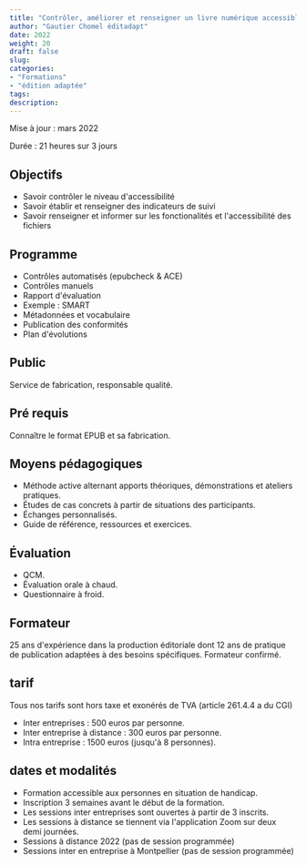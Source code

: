 ```yaml
---
title: "Contrôler, améliorer et renseigner un livre numérique accessible au format EPUB"
author: "Gautier Chomel éditadapt"
date: 2022
weight: 20
draft: false
slug: 
categories:
- "Formations"
- "édition adaptée"
tags:
description: 
---
```

Mise à jour : mars 2022

Durée : 21 heures sur 3 jours


## Objectifs
* Savoir contrôler le niveau d'accessibilité
* Savoir établir et renseigner des indicateurs de suivi
* Savoir renseigner et informer sur les fonctionalités et l'accessibilité des fichiers

## Programme 
* Contrôles automatisés (epubcheck & ACE)
* Contrôles manuels 
* Rapport d'évaluation
* Exemple : SMART
* Métadonnées et vocabulaire
* Publication des conformités
* Plan d'évolutions

## Public
Service de fabrication, responsable qualité.

## Pré requis
Connaître le format EPUB et sa fabrication.

## Moyens pédagogiques 
* Méthode active alternant apports théoriques, démonstrations et ateliers pratiques. 
* Études de cas concrets à partir de situations des participants. 
* Échanges personnalisés.
* Guide de référence, ressources et exercices.

## Évaluation
* QCM.
* Évaluation orale à chaud.
* Questionnaire à froid.

## Formateur
25 ans d'expérience dans la production éditoriale dont 12 ans de pratique de publication adaptées à des besoins spécifiques. Formateur confirmé.

## tarif
Tous nos tarifs sont hors taxe et exonérés de TVA (article 261.4.4 a du CGI)
* Inter entreprises : 500 euros par personne.
* Inter entreprise à distance : 300 euros par personne.
* Intra entreprise : 1500 euros (jusqu'à 8 personnes). 

## dates et modalités
* Formation accessible aux personnes en situation de handicap.
* Inscription 3 semaines avant le début de la formation.
* Les sessions inter entreprises sont ouvertes à partir de 3 inscrits. 
* Les sessions à distance se tiennent via l'application Zoom sur deux demi journées.
* Sessions à distance 2022 (pas de session programmée)
* Sessions inter en entreprise à Montpellier (pas de session programmée)

<!--fin de document-->
